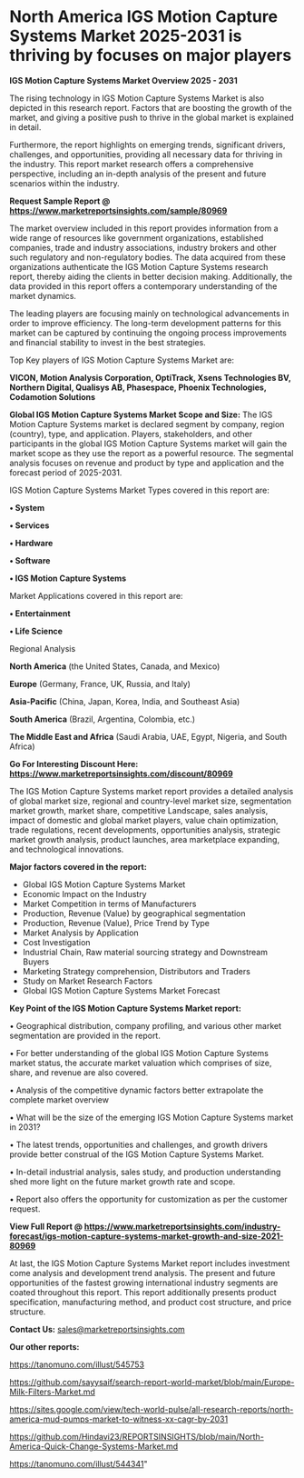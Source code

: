 # North America IGS Motion Capture Systems Market 2025-2031 is thriving by focuses on major players

<Strong> IGS Motion Capture Systems Market Overview 2025 - 2031</strong>

The rising technology in IGS Motion Capture Systems Market is also depicted in this research report. Factors that are boosting the growth of the market, and giving a positive push to thrive in the global market is explained in detail.

Furthermore, the report highlights on emerging trends, significant drivers, challenges, and opportunities, providing all necessary data for thriving in the industry. This report market research offers a comprehensive perspective, including an in-depth analysis of the present and future scenarios within the industry.

<strong>Request Sample Report @ <a href=https://www.marketreportsinsights.com/sample/80969>https://www.marketreportsinsights.com/sample/80969</a></strong>

The market overview included in this report provides information from a wide range of resources like government organizations, established companies, trade and industry associations, industry brokers and other such regulatory and non-regulatory bodies. The data acquired from these organizations authenticate the IGS Motion Capture Systems research report, thereby aiding the clients in better decision making. Additionally, the data provided in this report offers a contemporary understanding of the market dynamics.

The leading players are focusing mainly on technological advancements in order to improve efficiency. The long-term development patterns for this market can be captured by continuing the ongoing process improvements and financial stability to invest in the best strategies.

Top Key players of IGS Motion Capture Systems Market are:

<strong>VICON, Motion Analysis Corporation, OptiTrack, Xsens Technologies BV, Northern Digital, Qualisys AB, Phasespace, Phoenix Technologies, Codamotion Solutions</strong>

<strong><b>Global IGS Motion Capture Systems Market Scope and Size:</b></strong>
The IGS Motion Capture Systems market is declared segment by company, region (country), type, and application. Players, stakeholders, and other participants in the global IGS Motion Capture Systems market will gain the market scope as they use the report as a powerful resource. The segmental analysis focuses on revenue and product by type and application and the forecast period of 2025-2031.

IGS Motion Capture Systems Market Types covered in this report are:

<strong>• System

• Services

• Hardware

• Software

• IGS Motion Capture Systems</strong>

Market Applications covered in this report are:

<strong>• Entertainment

• Life Science</strong> 

Regional Analysis

<strong>North America</strong> (the United States, Canada, and Mexico)

<strong>Europe</strong> (Germany, France, UK, Russia, and Italy)

<strong>Asia-Pacific</strong> (China, Japan, Korea, India, and Southeast Asia)

<strong>South America</strong> (Brazil, Argentina, Colombia, etc.)

<strong>The Middle East and Africa</strong> (Saudi Arabia, UAE, Egypt, Nigeria, and South Africa)

<strong>Go For Interesting Discount Here: <a href=https://www.marketreportsinsights.com/discount/80969>https://www.marketreportsinsights.com/discount/80969</a></strong>

The IGS Motion Capture Systems market report provides a detailed analysis of global market size, regional and country-level market size, segmentation market growth, market share, competitive Landscape, sales analysis, impact of domestic and global market players, value chain optimization, trade regulations, recent developments, opportunities analysis, strategic market growth analysis, product launches, area marketplace expanding, and technological innovations.

<strong><b>Major factors covered in the report:</b></strong>
<ul>
  <li>Global IGS Motion Capture Systems Market </li>
  <li>Economic Impact on the Industry</li>
  <li>Market Competition in terms of Manufacturers</li>
  <li>Production, Revenue (Value) by geographical segmentation</li>
  <li>Production, Revenue (Value), Price Trend by Type</li>
  <li>Market Analysis by Application</li>
  <li>Cost Investigation</li>
  <li>Industrial Chain, Raw material sourcing strategy and Downstream Buyers</li>
  <li>Marketing Strategy comprehension, Distributors and Traders</li>
  <li>Study on Market Research Factors</li>
  <li>Global IGS Motion Capture Systems Market Forecast</li>
</ul>

<strong><b>Key Point of the IGS Motion Capture Systems Market report:</b></strong>

• Geographical distribution, company profiling, and various other market segmentation are provided in the report.

• For better understanding of the global IGS Motion Capture Systems market status, the accurate market valuation which comprises of size, share, and revenue are also covered.

• Analysis of the competitive dynamic factors better extrapolate the complete market overview

• What will be the size of the emerging IGS Motion Capture Systems market in 2031?

• The latest trends, opportunities and challenges, and growth drivers provide better construal of the IGS Motion Capture Systems Market.

• In-detail industrial analysis, sales study, and production understanding shed more light on the future market growth rate and scope.

• Report also offers the opportunity for customization as per the customer request.

<strong><b>View Full Report @ <a href=https://www.marketreportsinsights.com/industry-forecast/igs-motion-capture-systems-market-growth-and-size-2021-80969>https://www.marketreportsinsights.com/industry-forecast/igs-motion-capture-systems-market-growth-and-size-2021-80969</a></b></strong>


At last, the IGS Motion Capture Systems Market report includes investment come analysis and development trend analysis. The present and future opportunities of the fastest growing international industry segments are coated throughout this report. This report additionally presents product specification, manufacturing method, and product cost structure, and price structure.

<strong>Contact Us:</strong>
sales@marketreportsinsights.com

<strong>Our other reports:</strong>

<a href=https://tanomuno.com/illust/545753>https://tanomuno.com/illust/545753</a>

<a href=https://github.com/sayysaif/search-report-world-market/blob/main/Europe-Milk-Filters-Market.md>https://github.com/sayysaif/search-report-world-market/blob/main/Europe-Milk-Filters-Market.md</a>

<a href=https://sites.google.com/view/tech-world-pulse/all-research-reports/north-america-mud-pumps-market-to-witness-xx-cagr-by-2031>https://sites.google.com/view/tech-world-pulse/all-research-reports/north-america-mud-pumps-market-to-witness-xx-cagr-by-2031</a>

<a href=https://github.com/Hindavi23/REPORTSINSIGHTS/blob/main/North-America-Quick-Change-Systems-Market.md>https://github.com/Hindavi23/REPORTSINSIGHTS/blob/main/North-America-Quick-Change-Systems-Market.md</a>

<a href=https://tanomuno.com/illust/544341>https://tanomuno.com/illust/544341</a>"
